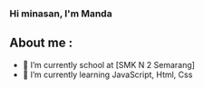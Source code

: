 ### Hi minasan, I'm Manda 
## About me :
- 🔭 I’m currently school at [SMK N 2 Semarang] 
- 🌱 I’m currently learning JavaScript, Html, Css





<!--
**amandawihanqirania/amandawihanqirania** is a ✨ _special_ ✨ repository because its `README.md` (this file) appears on your GitHub profile.

Here are some ideas to get you started:

- 🔭 I’m currently working on ...
- 🌱 I’m currently learning ...
- 👯 I’m looking to collaborate on ...
- 🤔 I’m looking for help with ...
- 💬 Ask me about ...
- 📫 How to reach me: ...
- 😄 Pronouns: ...
- ⚡ Fun fact: ...
-->
